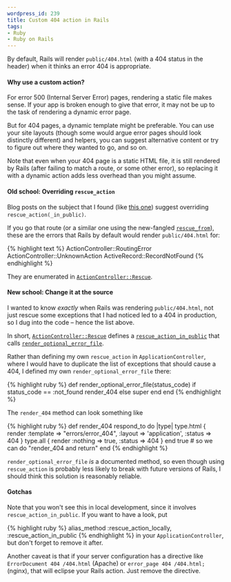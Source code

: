 ```yaml
--- 
wordpress_id: 239
title: Custom 404 action in Rails
tags: 
- Ruby
- Ruby on Rails
---
```

By default, Rails will render <code>public/404.html</code> (with a 404 status in the header) when it thinks an error 404 is appropriate.

<h4>Why use a custom action?</h4>

For error 500 (Internal Server Error) pages, rendering a static file makes sense. If your app is broken enough to give that error, it may not be up to the task of rendering a dynamic error page.

But for 404 pages, a dynamic template might be preferable. You can use your site layouts (though some would argue error pages should look distinctly different) and helpers, you can suggest alternative content or try to figure out where they wanted to go, and so on.

<!--more-->

Note that even when your 404 page is a static HTML file, it is still rendered by Rails (after failing to match a route, or some other error), so replacing it with a dynamic action adds less overhead than you might assume.

<h4>Old school: Overriding <code>rescue_action</code></h4>

Blog posts on the subject that I found (like <a href="http://coderkitty.sweetperceptions.com/2008/7/6/meaningful-404s-and-500s">this one</a>) suggest overriding <code>rescue_action(_in_public)</code>.

If you go that route (or a similar one using the new-fangled <a href="http://ryandaigle.com/articles/2007/9/24/what-s-new-in-edge-rails-better-exception-handling"><code>rescue_from</code></a>), these are the errors that Rails by default would render <code>public/404.html</code> for:

{% highlight text %}
ActionController::RoutingError
ActionController::UnknownAction
ActiveRecord::RecordNotFound
{% endhighlight %}

They are enumerated in <a href="http://github.com/rails/rails/tree/v2.1.0/actionpack/lib/action_controller/rescue.rb#L16-18"><code>ActionController::Rescue</code></a>.

<h4>New school: Change it at the source</h4>

I wanted to know <em>exactly</em> when Rails was rendering <code>public/404.html</code>, not just rescue some exceptions that I had noticed led to a 404 in production, so I dug into the code – hence the list above.

In short, <a href="http://github.com/rails/rails/tree/v2.1.0/actionpack/lib/action_controller/rescue.rb"><code>ActionController::Rescue</code></a> defines a <a href="http://github.com/rails/rails/tree/v2.1.0/actionpack/lib/action_controller/rescue.rb#L148-150"><code>rescue_action_in_public</code></a> that calls <a href="http://github.com/rails/rails/tree/v2.1.0/actionpack/lib/action_controller/rescue.rb#L156-164"><code>render_optional_error_file</code></a>.

Rather than defining my own <code>rescue_action</code> in <code>ApplicationController</code>, where I would have to duplicate the list of exceptions that should cause a 404, I defined my own <code>render_optional_error_file</code> there:

{% highlight ruby %}
def render_optional_error_file(status_code)
  if status_code == :not_found
    render_404
  else
    super
  end
end
{% endhighlight %}

The <code>render_404</code> method can look something like

{% highlight ruby %}
def render_404
  respond_to do |type| 
    type.html { render :template => "errors/error_404", :layout => 'application', :status => 404 } 
    type.all  { render :nothing => true, :status => 404 } 
  end
  true  # so we can do "render_404 and return"
end
{% endhighlight %}

<code>render_optional_error_file</code> <em>is</em> a documented method, so even though using <code>rescue_action</code> is probably less likely to break with future versions of Rails, I should think this solution is reasonably reliable.

<h4>Gotchas</h4>

Note that you won't see this in local development, since it involves <code>rescue_action_in_public</code>. If you want to have a look, put

{% highlight ruby %}
alias_method :rescue_action_locally, :rescue_action_in_public
{% endhighlight %}
in your <code>ApplicationController</code>, but don't forget to remove it after.

Another caveat is that if your server configuration has a directive like <code>ErrorDocument 404 /404.html</code> (Apache) or <code>error_page  404 /404.html;</code> (nginx), that will eclipse your Rails action. Just remove the directive.
